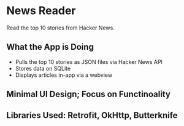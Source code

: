 # News Reader
Read the top 10 stories from Hacker News.

## What the App is Doing
- Pulls the top 10 stories as JSON files via Hacker News API
- Stores data on SQLite
- Displays articles in-app via a webview

## Minimal UI Design; Focus on Functinoality

## Libraries Used: Retrofit, OkHttp, Butterknife



